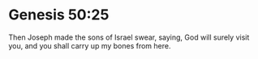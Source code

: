 # Genesis 50:25

Then Joseph made the sons of Israel swear, saying, God will surely visit you, and you shall carry up my bones from here.

